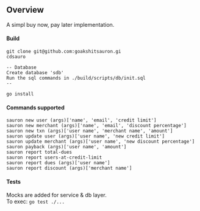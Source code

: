 ## Overview
A simpl buy now, pay later implementation.

#### Build
```
git clone git@github.com:goakshitsauron.gi
cdsauro

-- Database
Create database 'sdb'
Run the sql commands in ./build/scripts/db/init.sql  
--

go install
```

#### Commands supported
```
sauron new user (args)['name', 'email', 'credit limit']
sauron new merchant (args)['name', 'email', 'discount percentage']
sauron new txn (args)['user name', 'merchant name', 'amount']
sauron update user (args)['user name', 'new credit limit']
sauron update merchant (args)['user name', 'new discount percentage']
sauron payback (args)['user name', 'amount']
sauron report total-dues
sauron report users-at-credit-limit
sauron report dues (args)['user name']
sauron report discount (args)['merchant name']
```

#### Tests
Mocks are added for service & db layer. </br>To exec: `go test ./...`
